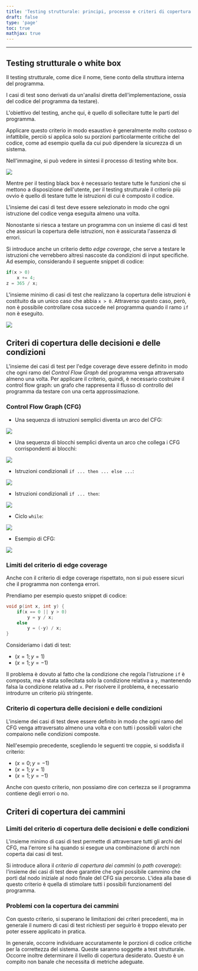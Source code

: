 ```yaml
---
title: 'Testing strutturale: principi, processo e criteri di copertura'
draft: false
type: 'page'
toc: true
mathjax: true
---
```


---

## Testing strutturale o white box

Il testing strutturale, come dice il nome, tiene conto della struttura interna del programma.

I casi di test sono derivati da un'analisi diretta dell'implementazione, ossia del codice del programma da testare).

L'obiettivo del testing, anche qui, è quello di sollecitare tutte le parti del programma.

Applicare questo criterio in modo esaustivo è generalmente molto costoso o infattibile, perciò si applica solo su porzioni particolarmente critiche del codice, come ad esempio quella da cui può dipendere la sicurezza di un sistema.

Nell'immagine, si può vedere in sintesi il processo di testing white box.

![](../../images/Pasted%20image%2020221219174534.png)

Mentre per il testing black box è necessario testare tutte le funzioni che si mettono a disposizione dell'utente, per il testing strutturale il criterio più ovvio è quello di testare tutte le istruzioni di cui è composto il codice.

L'insieme dei casi di test deve essere selezionato in modo che ogni istruzione del codice venga eseguita almeno una volta.

Nonostante si riesca a testare un programma con un insieme di casi di test che assicuri la copertura delle istruzioni, non è assicurata l'assenza di errori.

Si introduce anche un criterio detto *edge coverage*, che serve a testare le istruzioni che verrebbero altresì nascoste da condizioni di input specifiche. Ad esempio, considerando il seguente snippet di codice:

```c
if(x > 0)
	x += 4;
z = 365 / x;
```

L'insieme minimo di casi di test che realizzano la copertura delle istruzioni è costituito da un unico caso che abbia `x > 0`. Attraverso questo caso, però, non è possibile controllare cosa succede nel programma quando il ramo `if` non è eseguito.

![](../../images/Pasted%20image%2020221219175423.png)

## Criteri di copertura delle decisioni e delle condizioni

L'insieme dei casi di test per l'edge coverage deve essere definito in modo che ogni ramo del *Control Flow Graph* del programma venga attraversato almeno una volta. Per applicare il criterio, quindi, è necessario costruire il control flow graph: un grafo che rappresenta il flusso di controllo del programma da testare con una certa approssimazione.

### Control Flow Graph (CFG)

- Una sequenza di istruzioni semplici diventa un arco del CFG:

![](../../images/Pasted%20image%2020221219175727.png)

- Una sequenza di blocchi semplici diventa un arco che collega i CFG corrispondenti ai blocchi:

![](../../images/Pasted%20image%2020221219175800.png)

- Istruzioni condizionali `if ... then ... else ...`:

![](../../images/Pasted%20image%2020221219175924.png)

- Istruzioni condizionali `if ... then`:

![](../../images/Pasted%20image%2020221219180008.png)

- Ciclo `while`:

![](../../images/Pasted%20image%2020221219180028.png)

- Esempio di CFG:

![](../../images/Pasted%20image%2020221219180054.png)

### Limiti del criterio di edge coverage

Anche con il criterio di edge coverage rispettato, non si può essere sicuri che il programma non contenga errori.

Prendiamo per esempio questo snippet di codice:

```c
void p(int x, int y) {
	if(x == 0 || y > 0)
		y = y / x;
	else
		y = (-y) / x;
}
```

Consideriamo i dati di test:

- $(x = 1; y = 1)$
- $(x = 1; y = -1)$

Il problema è dovuto al fatto che la condizione che regola l'istruzione `if` è composta, ma è stata sollecitata solo la condizione relativa a `y`, mantenendo falsa la condizione relativa ad `x`. Per risolvere il problema, è necessario introdurre un criterio più stringente.

### Criterio di copertura delle decisioni e delle condizioni

L'insieme dei casi di test deve essere definito in modo che ogni ramo del CFG venga attraversato almeno una volta e con tutti i possibili valori che compaiono nelle condizioni composte.

Nell'esempio precedente, scegliendo le seguenti tre coppie, si soddisfa il criterio:

- $(x = 0;y = -1)$
- $(x = 1; y = 1)$
- $(x = 1; y = -1)$

Anche con questo criterio, non possiamo dire con certezza se il programma contiene degli errori o no.

## Criteri di copertura dei cammini

### Limiti del criterio di copertura delle decisioni e delle condizioni

L'insieme minimo di casi di test permette di attraversare tutti gli archi del CFG, ma l'errore si ha quando si esegue una combinazione di archi non coperta dai casi di test.

Si introduce allora il *criterio di copertura dei cammini* (o *path coverage*): l'insieme dei casi di test deve garantire che ogni possibile cammino che porti dal nodo iniziale al nodo finale del CFG sia percorso. L'idea alla base di questo criterio è quella di stimolare tutti i possibili funzionamenti del programma.

### Problemi con la copertura dei cammini

Con questo criterio, si superano le limitazioni dei criteri precedenti, ma in generale il numero di casi di test richiesti per seguirlo è troppo elevato per poter essere applicato in pratica.

In generale, occorre individuare accuratamente le porzioni di codice critiche per la correttezza del sistema. Queste saranno soggette a test strutturale. Occorre inoltre determinare il livello di copertura desiderato. Questo è un compito non banale che necessita di metriche adeguate.
